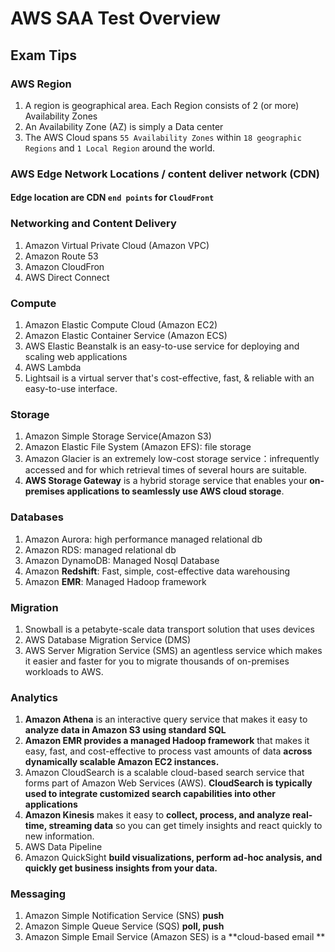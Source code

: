 # AWS SAA Test Overview

## Exam Tips

### AWS Region

1. A region is geographical area. Each Region consists of 2 (or more) Availability Zones
2. An Availability Zone (AZ) is simply a Data center
3. The AWS Cloud spans `55 Availability Zones` within `18 geographic Regions` and `1 Local Region` around the world.


### AWS Edge Network Locations / content deliver network (CDN)

#### Edge location are CDN `end points` for `CloudFront`


### Networking and Content Delivery

1. Amazon Virtual Private Cloud (Amazon VPC)
2. Amazon Route 53 
3. Amazon CloudFron
4. AWS Direct Connect


### Compute

1. Amazon Elastic Compute Cloud (Amazon EC2) 
2. Amazon Elastic Container Service (Amazon ECS)
3. AWS Elastic Beanstalk is an easy-to-use service for deploying and scaling web applications
4. AWS Lambda
5. Lightsail is a virtual server that's cost-effective, fast, & reliable with an easy-to-use interface. 

### Storage

1. Amazon Simple Storage Service(Amazon S3)
2. Amazon Elastic File System (Amazon EFS): file storage
3. Amazon Glacier is an extremely low-cost storage service：infrequently accessed and for which retrieval times of several hours are suitable.
4. **AWS Storage Gateway** is a hybrid storage service that enables your **on-premises applications to seamlessly use AWS cloud storage**.

### Databases

1. Amazon Aurora: high performance managed relational db
2. Amazon RDS: managed relational db
3. Amazon DynamoDB: Managed Nosql Database
4. Amazon **Redshift**: Fast, simple, cost-effective data warehousing
5. Amazon **EMR**: Managed Hadoop framework


### Migration 

1. Snowball is a petabyte-scale data transport solution that uses devices 
2. AWS Database Migration Service (DMS)
3. AWS Server Migration Service (SMS) an agentless service which makes it easier and faster for you to migrate thousands of on-premises workloads to AWS.


### Analytics

1. **Amazon Athena** is an interactive query service that makes it easy to **analyze data in Amazon S3 using standard SQL**
2. **Amazon EMR provides a managed Hadoop framework** that makes it easy, fast, and cost-effective to process vast amounts of data **across dynamically scalable Amazon EC2 instances.** 
3. Amazon CloudSearch is a scalable cloud-based search service that forms part of Amazon Web Services (AWS). **CloudSearch is typically used to integrate customized search capabilities into other applications**
4. **Amazon Kinesis** makes it easy to **collect, process, and analyze real-time, streaming data** so you can get timely insights and react quickly to new information. 
5. AWS Data Pipeline
6. Amazon QuickSight **build visualizations, perform ad-hoc analysis, and quickly get business insights from your data.**


### Messaging

1. Amazon Simple Notification Service (SNS)  **push**
2. Amazon Simple Queue Service (SQS)      **poll, push**
3. Amazon Simple Email Service (Amazon SES) is a **cloud-based email **



